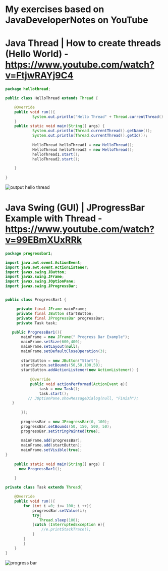 # My exercises based on JavaDeveloperNotes on YouTube

# Java Thread | How to create threads (Hello World) - https://www.youtube.com/watch?v=FtjwRAYj9C4 

```java
package hellothread;

public class HelloThread extends Thread {

    @Override
    public void run(){
            System.out.println("Hello Thread" + Thread.currentThread().getName());
    }
    public static void main(String[] args) {
            System.out.println(Thread.currentThread().getName());
            System.out.println(Thread.currentThread().getId());
        
            HelloThread helloThread1 = new HelloThread();
            HelloThread helloThread2 = new HelloThread();
            helloThread1.start();
            helloThread2.start();

    }
    
}
```
![output hello thread](https://user-images.githubusercontent.com/55240830/81713118-0f47c600-94a8-11ea-9df0-7e666e881d85.png)

# Java Swing (GUI) | JProgressBar Example with Thread - https://www.youtube.com/watch?v=99EBmXUxRRk
```java
package progressbar1;

import java.awt.event.ActionEvent;
import java.awt.event.ActionListener;
import javax.swing.JButton;
import javax.swing.JFrame;
import javax.swing.JOptionPane;
import javax.swing.JProgressBar;


public class ProgressBar1 {

     private final JFrame mainFrame;
     private final JButton startButton;
     private final JProgressBar progressBar;
     private Task task;
     
   public ProgressBar1(){
       mainFrame = new JFrame(" Progress Bar Example");
       mainFrame.setSize(600,400);
       mainFrame.setLayout(null);
       mainFrame.setDefaultCloseOperation(3);
       
       startButton = new JButton("Start");
       startButton.setBounds(50,50,100,50);
       startButton.addActionListener(new ActionListener() {
           
           @Override
           public void actionPerformed(ActionEvent e){
               task = new Task();
               task.start();
          // JOptionPane.showMessageDialog(null, "Finish");
   }
 
       });    
       
       progressBar = new JProgressBar(0, 100);
       progressBar.setBounds(50, 150, 500, 50);
       progressBar.setStringPainted(true);
       
       mainFrame.add(progressBar);
       mainFrame.add(startButton);
       mainFrame.setVisible(true);
}
    
    public static void main(String[] args) {
      new ProgressBar1();
         
    }

private class Task extends Thread{

    @Override
    public void run(){
        for (int i =0; i<= 100; i ++){
            progressBar.setValue(i);
            try{
               Thread.sleep(100);
            }catch (InterruptedException e){
                //e.printStackTrace();
            }
        }
        }
    }
}
```
![progress bar](https://user-images.githubusercontent.com/55240830/81713724-d0fed680-94a8-11ea-8a91-5b1f3e69f3e7.png)

   
